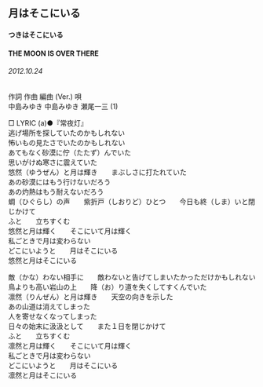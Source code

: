 ## 月はそこにいる
#### つきはそこにいる
#### THE MOON IS OVER THERE
###### 2012.10.24


作詞  作曲  編曲 (Ver.)   唄   
中島みゆき   中島みゆき   瀬尾一三 (1)   
    
□ LYRIC (a)●『常夜灯』   
逃げ場所を探していたのかもしれない   
怖いもの見たさでいたのかもしれない   
あてもなく砂漠に佇（たたず）んでいた   
思いがけぬ寒さに震えていた   
悠然（ゆうぜん）と月は輝き　　まぶしさに打たれていた   
あの砂漠にはもう行けないだろう   
あの灼熱はもう耐えないだろう   
蜩（ひぐらし）の声　　紫折戸（しおりど）ひとつ　　今日も終（しま）いと閉じかけて   
ふと　　立ちすくむ   
悠然と月は輝く　　そこにいて月は輝く   
私ごときで月は変わらない   
どこにいようと　　月はそこにいる   
悠然と月はそこにいる   
   
敵（かな）わない相手に　　敵わないと告げてしまいたかっただけかもしれない   
鳥よりも高い岩山の上　　降（お）り道を失くしてすくんでいた   
凛然（りんぜん）と月は輝き　　天空の向きを示した   
あの山道は消えてしまった   
人を寄せなくなってしまった   
日々の始末に汲汲として　　また１日を閉じかけて   
ふと　　立ちすくむ   
凛然と月は輝く　　そこにいて月は輝く   
私ごときで月は変わらない   
どこにいようと　　月はそこにいる   
凛然と月はそこにいる   
